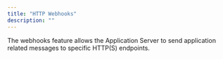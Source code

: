```yaml
---
title: "HTTP Webhooks"
description: ""
---
```


The webhooks feature allows the Application Server to send application related messages to specific HTTP(S) endpoints.
